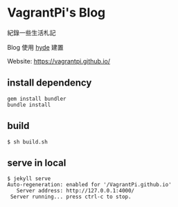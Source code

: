 # VagrantPi's Blog

紀錄一些生活札記

Blog 使用 [hyde](https://github.com/poole/hyde) 建置

Website: https://vagrantpi.github.io/

## install dependency

```
gem install bundler
bundle install
```

## build

```
$ sh build.sh
```

## serve in local

```
$ jekyll serve
Auto-regeneration: enabled for '/VagrantPi.github.io'
   Server address: http://127.0.0.1:4000/
 Server running... press ctrl-c to stop.
```
